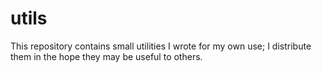 # utils

This repository contains small utilities I wrote for my own use; I distribute
them in the hope they may be useful to others.
